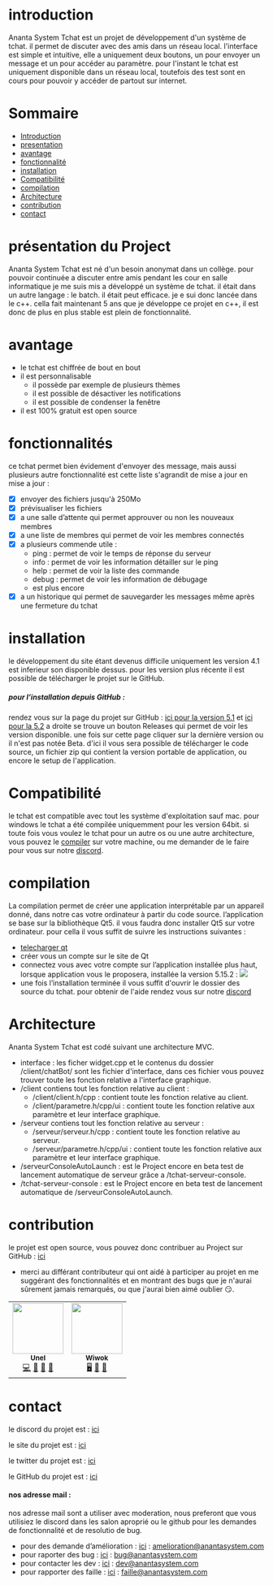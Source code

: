 # introduction

Ananta System Tchat est un projet de développement d'un système de tchat. il permet de discuter avec des amis dans un réseau local. l'interface est simple et intuitive, elle a uniquement deux boutons, un pour envoyer un message et un pour accéder au paramètre.
pour l'instant le tchat est uniquement disponible dans un réseau local, toutefois des test sont en cours pour pouvoir y accéder de partout sur internet.

# Sommaire
- [Introduction](#introduction)
- [presentation](#presentation)
- [avantage](#avantage)
- [fonctionnalité](#fonctionnalité)
- [installation](#installation)
- [Compatibilité](#compatibilité)
- [compilation](#compilation)
- [Architecture](#architecture)
- [contribution](#contribution)
- [contact](#contact)

# présentation du Project
Ananta System Tchat est né d'un besoin anonymat dans un collège. pour pouvoir continuée a discuter entre amis pendant les cour en salle informatique je me suis mis a développé un système de tchat. il était dans un autre langage : le batch. il était peut efficace. je e sui donc lancée dans le c++. cella fait maintenant 5 ans que je développe ce projet en c++, il est donc de plus en plus stable est plein de fonctionnalité.

# avantage
- le tchat est chiffrée de bout en bout
- il est personnalisable
    - il possède par exemple de plusieurs thèmes
    - il est possible de désactiver les notifications
    - il est possible de condenser la fenêtre
- il est 100% gratuit est open source

# fonctionnalités
ce tchat permet bien évidement d'envoyer des message, mais aussi plusieurs autre fonctionnalité est cette liste s'agrandit de mise a jour en mise a jour :
- [x] envoyer des fichiers jusqu'à 250Mo
- [x] prévisualiser les fichiers
- [x] a une salle d’attente qui permet approuver ou non les nouveaux membres
- [x] a une liste de membres qui permet de voir les membres connectés
- [x] a plusieurs commende utile :
    - ping : permet de voir le temps de réponse du serveur
    - info : permet de voir les information détailler sur le ping
    - help : permet de voir la liste des commande
    - debug : permet de voir les information de débugage
    - est plus encore
- [x] a un historique qui permet de sauvegarder les messages même après une fermeture du tchat

# installation
le développement du site étant devenus difficile uniquement les version 4.1 est inferieur son disponible dessus. pour les version plus récente il est possible de télécharger le projet sur le GitHub.
##### pour l’installation depuis GitHub :
rendez vous sur la page du projet sur GitHub : [ici pour la version 5.1](https://github.com/https-github-com-anantasystem/anantaSystemTchat5.1) et [ici pour la 5.2](https://github.com/https-github-com-anantasystem/tchat-v5.2)
a droite se trouve un bouton Releases qui permet de voir les version disponible. une fois sur cette page cliquer sur la dernière version ou il n'est pas notée Beta. d'ici il vous sera possible de télécharger le code source, un fichier zip qui contient la version portable de application, ou encore le setup de l'application.

# Compatibilité
le tchat est compatible avec tout les système d'exploitation sauf mac.
pour windows le tchat a été compilée uniquemment pour les version 64bit. si toute fois vous voulez le tchat pour un autre os ou une autre architecture, vous pouvez le [compiler](compilation) sur votre machine, ou me demander de le faire pour vous sur notre [discord](https://[discord](https://discord.com/invite/rFm24ZznnT).com/invite/rFm24ZznnT).

# compilation
La compilation permet de créer une application interprétable par un appareil donné, dans notre cas votre ordinateur à partir du code source.
l’application se base sur la bibliothèque Qt5. il vous faudra donc installer Qt5 sur votre ordinateur. pour cella il vous suffit de suivre les instructions suivantes :

- [telecharger qt](https://www.qt.io/download-open-source?hsCtaTracking=9f6a2170-a938-42df-a8e2-a9f0b1d6cdce%7C6cb0de4f-9bb5-4778-ab02-bfb62735f3e5)
- créer vous un compte sur le site de Qt
- connectez vous avec votre compte sur l’application installée plus haut, lorsque application vous le proposera, installée la version 5.15.2 : ![](https://cdn.discordapp.com/attachments/960222007180529775/960222092660441208/Capture_decran_2022-04-03_175730.png) 
- une fois l’installation terminée il vous suffit d'ouvrir le dossier des source du tchat.
pour obtenir de l'aide rendez vous sur notre [discord](https://[discord](https://discord.com/invite/rFm24ZznnT).com/invite/rFm24ZznnT)

# Architecture
Ananta System Tchat est codé suivant une architecture MVC.
- interface : les ficher widget.cpp et le contenus du dossier /client/chatBot/ sont les fichier d'interface, dans ces fichier vous pouvez trouver toute les fonction relative a l'interface graphique.
- /client  contiens tout les fonction relative au client :
    - /client/client.h/cpp : contient toute les fonction relative au client.
    - /client/parametre.h/cpp/ui : contient toute les fonction relative aux paramètre et leur interface graphique.
- /serveur  contiens tout les fonction relative au serveur :
    - /serveur/serveur.h/cpp : contient toute les fonction relative au serveur.
    - /serveur/parametre.h/cpp/ui : contient toute les fonction relative aux paramètre et leur interface graphique.
- /serveurConsoleAutoLaunch : est le Project encore en beta test de lancement automatique de serveur grâce a /tchat-serveur-console.
- /tchat-serveur-console : est le Project encore en beta test de lancement automatique de /serveurConsoleAutoLaunch.

# contribution
le projet est open source, vous pouvez donc contribuer au Project sur GitHub : [ici](https://github.com/https-github-com-anantasystem) 
- merci au différant contributeur qui ont aidé à participer au projet en me suggérant des fonctionnalités et en montrant des bugs que je n'aurai sûrement jamais remarqués, ou que j'aurai bien aimé oublier 😏.
<table>
  <tr>
    <!unel>
    <td align="center"><a href="https://anantasystem.com/unel"><img src="https://avatars.githubusercontent.com/u/86972822?v=4" width="100px;" alt=""/><br /><sub><b>Unel</b></sub></a><br /><a href="https://github.com/UnelDev" title="Code">💻</a> <a href="https://github.com/UnelDev" title="User Testing">📓</a> <a href="https://github.com/UnelDev" href="#ideas-bain3" title="Ideas, Planning, & Feedback">🤔</a> <a href="https://github.com/UnelDev" href="#plugin-bain3" title="Plugin/utility libraries">🔌</a> </td>
    <!wiwok>
    <td align="center"><a href="https://anantasystem.com/wiwok"><img src="https://avatars.githubusercontent.com/u/84347864?v=4" width="100px;" alt=""/><br /><sub><b>Wiwok</b></sub></a><br /><a href="https://github.com/Wiwok" title="site">🖥️</a> <a href="https://github.com/Wiwok" title="User Testing">📓</a> <a href="https://github.com/Wiwok" href="#ideas-bain3" title="Ideas, Planning, & Feedback">🤔</a></td>

  </tr>
</table>

# contact
le discord du projet est : [ici](https://[discord](https://discord.com/invite/rFm24ZznnT).com/invite/rFm24ZznnT)

le site du projet est : [ici](http://anantasystem.com/)

le twitter du projet est : [ici](https://twitter.com/AnantaSystems)

le GitHub du projet est : [ici](https://github.com/https-github-com-anantasystem)



#### nos adresse mail :
nos adresse mail sont a utiliser avec moderation, nous preferont que vous utilisiez le discord dans les salon aproprié ou le github pour les demandes de fonctionnalité et de resolutio de bug.
- pour des demande d’amélioration : [ici](mailto:amelioration@anantasystem.com) : amelioration@anantasystem.com
- pour raporter des bug : [ici](mailto:bug@anantasystem.com) : bug@anantasystem.com
- pour contacter les dev : [ici](mailto:dev@anantasystem.com) : dev@anantasystem.com
- pour rapporter des faille : [ici](mailto:faille@anantasystem.com) : faille@anantasystem.com